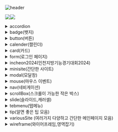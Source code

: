 ![header](https://capsule-render.vercel.app/api?type=rect&height=200&text=The%20precious%20things%20that%20I%20leave%20behind&fontSize=35&color=0:E3E3E3,100:5D6874&fontColor=000)

<img src="https://img.shields.io/badge/HTML5-black?style=for-the-badge&logo=HTML5&logoColor=E34F26"><img src="https://img.shields.io/badge/CSS3-black?style=for-the-badge&logo=CSS3&logoColor=1572B6">

<details>
<summary>
  accordion
</summary>
  
    아코디언 메뉴 （ 세로 드롭다운 느낌 ）
</details>

<details>
<summary>
  badge(뱃지)
</summary>
  
    button을 활용헤서 만든 SNS 메시지 버튼 디자인
</details>

<details>
<summary>
  button(버튼)
</summary>
  
    button의 내부를 그라데이션, 이미지 등으로 꾸민 버튼
</details>

<details>
<summary>
  calender(캘린더)
</summary>
  
    ul li로 간단하게 만든 달
</details>

<details>
<summary>
  card(카드)
</summary>
  
    위에 이미지, 아래에는 설명이 들어간 카드 모양의 박스
</details>

<details>
<summary>
  form(로그인 페이지)
</summary>
  
    탭메뉴와 다양한 input의 type을 섞어서 만든 로그인 페이지
</details>

<details>
<summary>
  incheon2024(인천지방기능경기대회2024)
</summary>
  
    인천지방기능경기대회 2024년 문제 중 굿즈, 갤러리(실패) 코드
</details>

<details>
<summary>
  minisite(간단한 사이트)
</summary>
  
    쉽게 만들기 좋은 사이트(예 : 로그인 페이지)
</details>

<details>
<summary>
  modal(모달창)
</summary>
  
    버튼을 클릭하면 나오는 광고창, 설명창
    focusModal : css 포커스 기능으로 최대한 간단하게 만든 모달창(실패)
</details>

<details>
<summary>
  mouse(마우스 이벤트)
</summary>
  
    css의 4가지 유용한 마우스 이벤트 정리
</details>

<details>
<summary>
  nav(네비게이션)
</summary>
  
    0. nav : nav, ul, li만 사용해서 만드는 간단한 네비게이션 메뉴
    1. DropDownMenu : 2가지 드롭다운 기능이 들어간 메뉴바
    2. inputNav : input이 들어간 네비게이션 디자인
    3. navigation : 보편적인 네비게이션 디자인
</details>

<details>
<summary>
  scrollBox(스크롤이 가능한 작은 박스)
</summary>
  
    스크롤 기능을 넣은 작은 박스
</details>

<details>
<summary>
   slide(슬라이드,캐러셀)
</summary>

    @keyframes사용
    0. slide : css만 사용해서 이미지슬라이드(캐러셀)기능 구현
    1. doubleSlide : 이미지 두개가 순차적으로 보이는 슬라이드
    2. infiniteSlide : 무한으로 반복되는 텍스트슬라이드
    3. tripleSlide : 이미지 세개가 순차적으로 보이는 슬라이드
</details>

<details>
<summary>
  tebmenu(탭메뉴)
</summary>
  
    간단한 탭메뉴 코드
</details>

<details>
<summary>
  tip(알면 좋은 팁 모음)
</summary>
  
    1. Favicon : 파비콘 만드는 방법
    2. PyScript : 간단한 파이스크립트 사용 예시(파이썬에서 공부한거 이쁘게 출력 가능)
</details>

<details>
<summary>
  variousSite (여러가지 다양하고 간단한 메인페이지 모음)
</summary>
  
    1. SITE1 : 미리캔버스 사이트 창작
    2. SITE2 : 깃허브 사이트 창작
    3. SITE3 : 춘식이 사이트 창작
</details>

<details>
<summary>
  wireframe(와이어프레임,영역잡기)
</summary>
  
    웹디자인 및 개발을 배우기 시작하며 가장 먼저 하는 영역잡기 연습자료 모음
    0. wireframe : 간단한 영역잡기 시작용도
    -> wireframeJoy : 그냥 트렌지션과 마진을 사용해서 움직이는 영역 만들어본 폴더
</details>

